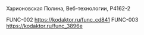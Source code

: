 Харионовская Полина, Веб-технологии, P4162-2

FUNC-002 https://kodaktor.ru/func_cd841
FUNC-003 https://kodaktor.ru/func_3896e
